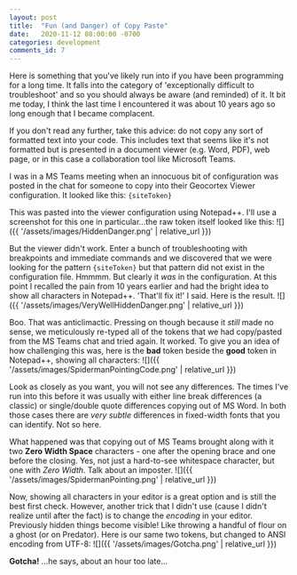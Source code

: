 ```yaml
---
layout: post
title:  "Fun (and Danger) of Copy Paste"
date:   2020-11-12 08:00:00 -0700
categories: development
comments_id: 7
---
```

Here is something that you've likely run into if you have been programming for a long time. It falls into the category of 'exceptionally difficult to troubleshoot' and so you should always be aware (and reminded) of it. It bit me today, I think the last time I encountered it was about 10 years ago so long enough that I became complacent.

If you don't read any further, take this advice: do not copy any sort of formatted text into your code. This includes text that seems like it's not formatted but is presented in a document viewer (e.g. Word, PDF), web page, or in this case a collaboration tool like Microsoft Teams.

I was in a MS Teams meeting when an innocuous bit of configuration was posted in the chat for someone to copy into their Geocortex Viewer configuration. It looked like this:
`{siteToken}`

This was pasted into the viewer configuration using Notepad++. I'll use a screenshot for this one in particular...the raw token itself looked like this:
![]({{ '/assets/images/HiddenDanger.png' | relative_url }})

But the viewer didn't work. Enter a bunch of troubleshooting with breakpoints and immediate commands and we discovered that we were looking for the pattern `{siteToken}` but that pattern did not exist in the configuration file. Hmmmm. But clearly it _was_ in the configuration. At this point I recalled the pain from 10 years earlier and had the bright idea to show all characters in Notepad++. 'That'll fix it!' I said. Here is the result.
![]({{ '/assets/images/VeryWellHiddenDanger.png' | relative_url }})

Boo. That was anticlimactic. Pressing on though because it _still_ made no sense, we meticulously re-typed all of the tokens that we had copy/pasted from the MS Teams chat and tried again. It worked. To give you an idea of how challenging this was, here is the __bad__ token beside the __good__ token in Notepad++, showing all characters:
![]({{ '/assets/images/SpidermanPointingCode.png' | relative_url }})

Look as closely as you want, you will not see any differences. The times I've run into this before it was usually with either line break differences (a classic) or single/double quote differences copying out of MS Word. In both those cases there are _very subtle_ differences in fixed-width fonts that you can identify. Not so here.

What happened was that copying out of MS Teams brought along with it two __Zero Width Space__ characters - one after the opening brace and one before the closing. Yes, not just a hard-to-see whitespace character, but one with _Zero Width_. Talk about an imposter.
![]({{ '/assets/images/SpidermanPointing.png' | relative_url }})

Now, showing all characters in your editor is a great option and is still the best first check. However, another trick that I didn't use (cause I didn't realize until after the fact) is to change the _encoding_ in your editor. Previously hidden things become visible! Like throwing a handful of flour on a ghost (or on Predator). Here is our same two tokens, but changed to ANSI encoding from UTF-8:
![]({{ '/assets/images/Gotcha.png' | relative_url }})

__Gotcha!__
...he says, about an hour too late...